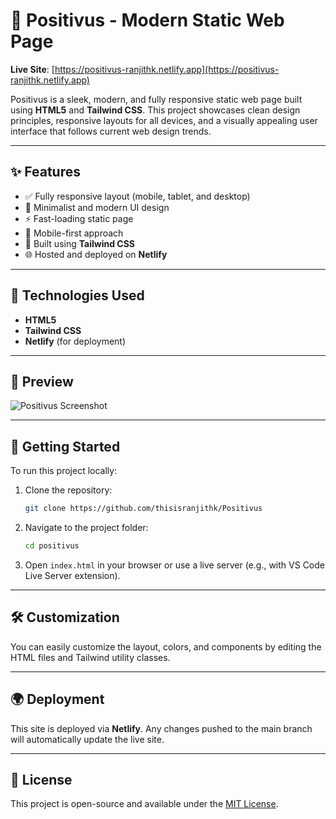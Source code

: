 # 🌟 Positivus - Modern Static Web Page

**Live Site**: [https://positivus-ranjithk.netlify.app](https://positivus-ranjithk.netlify.app)

Positivus is a sleek, modern, and fully responsive static web page built using **HTML5** and **Tailwind CSS**. This project showcases clean design principles, responsive layouts for all devices, and a visually appealing user interface that follows current web design trends.

---

## ✨ Features

- ✅ Fully responsive layout (mobile, tablet, and desktop)
- 🎨 Minimalist and modern UI design
- ⚡ Fast-loading static page
- 📱 Mobile-first approach
- 💨 Built using **Tailwind CSS**
- 🌐 Hosted and deployed on **Netlify**

---

## 🚀 Technologies Used

- **HTML5**
- **Tailwind CSS**
- **Netlify** (for deployment)

---

## 📸 Preview

![Positivus Screenshot]("./assets/preview/desktop-preview.png")

---

## 📁 Getting Started

To run this project locally:

1. Clone the repository:

   ```bash
   git clone https://github.com/thisisranjithk/Positivus
   ```

2. Navigate to the project folder:

   ```bash
   cd positivus
   ```

3. Open `index.html` in your browser or use a live server (e.g., with VS Code Live Server extension).

---

## 🛠 Customization

You can easily customize the layout, colors, and components by editing the HTML files and Tailwind utility classes.

---

## 🌍 Deployment

This site is deployed via **Netlify**. Any changes pushed to the main branch will automatically update the live site.

---

## 📝 License

This project is open-source and available under the [MIT License](LICENSE).
